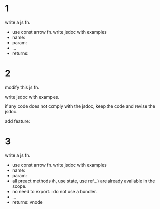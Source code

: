 # 1

write a js fn.

- use const arrow fn. write jsdoc with examples.
- name:
- param:
- ...
- returns:

# 2

modify this js fn.

write jsdoc with examples. 

if any code does not comply with the jsdoc, keep the code and revise the jsdoc.

add feature:

# 3

write a js fn.

- use const arrow fn. write jsdoc with examples.
- name:
- param:
- all preact methods (h, use state, use ref...) are already available in the scope.
- no need to export. i do not use a bundler.
- ...
- returns: vnode
